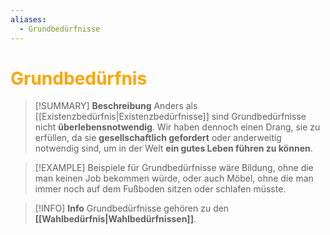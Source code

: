 ```yaml
---
aliases:
  - Grundbedürfnisse
---
```

# <font color = "orange">Grundbedürfnis</font>

>[!SUMMARY] **Beschreibung**
>Anders als [[Existenzbedürfnis|Existenzbedürfnisse]] sind Grundbedürfnisse nicht **überlebensnotwendig**. Wir haben dennoch einen Drang, sie zu erfüllen, da sie **gesellschaftlich gefordert** oder anderweitig notwendig sind, um in der Welt **ein gutes Leben führen zu können**.

>[!EXAMPLE]
>Beispiele für Grundbedürfnisse wäre Bildung, ohne die man keinen Job bekommen würde, oder auch Möbel, ohne die man immer noch auf dem Fußboden sitzen oder schlafen müsste.

>[!INFO] **Info**
>Grundbedürfnisse gehören zu den **[[Wahlbedürfnis|Wahlbedürfnissen]]**.
